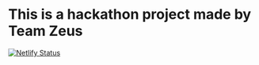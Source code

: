 # This is a hackathon project made by Team Zeus

[![Netlify Status](https://api.netlify.com/api/v1/badges/0d30651e-6073-40fb-bf71-5d3ab3346fd4/deploy-status)](https://app.netlify.com/sites/siddhant-roy-whiteboard/deploys)

